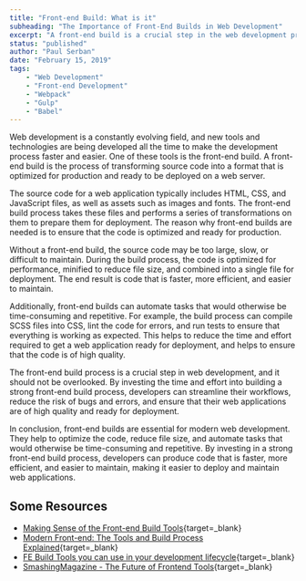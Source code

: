 ```yaml
---
title: "Front-end Build: What is it"
subheading: "The Importance of Front-End Builds in Web Development"
excerpt: "A front-end build is a crucial step in the web development process, transforming source code into a format optimized for production. The source code, which typically includes HTML, CSS, and JavaScript files, is optimized for performance, minified to reduce file size, and combined into a single file for deployment. The result is faster, more efficient, and easier to maintain code, making it easier to deploy and maintain web applications. Automating tasks such as compiling SCSS files into CSS, linting the code, and running tests also saves time and effort, and helps ensure the code is of high quality."
status: "published"
author: "Paul Serban"
date: "February 15, 2019"
tags:
    - "Web Development"
    - "Front-end Development"
    - "Webpack"
    - "Gulp"
    - "Babel"
---
```


Web development is a constantly evolving field, and new tools and technologies are being developed all the time to make the development process faster and easier. One of these tools is the front-end build. A front-end build is the process of transforming source code into a format that is optimized for production and ready to be deployed on a web server.

The source code for a web application typically includes HTML, CSS, and JavaScript files, as well as assets such as images and fonts. The front-end build process takes these files and performs a series of transformations on them to prepare them for deployment. The reason why front-end builds are needed is to ensure that the code is optimized and ready for production.

Without a front-end build, the source code may be too large, slow, or difficult to maintain. During the build process, the code is optimized for performance, minified to reduce file size, and combined into a single file for deployment. The end result is code that is faster, more efficient, and easier to maintain.

Additionally, front-end builds can automate tasks that would otherwise be time-consuming and repetitive. For example, the build process can compile SCSS files into CSS, lint the code for errors, and run tests to ensure that everything is working as expected. This helps to reduce the time and effort required to get a web application ready for deployment, and helps to ensure that the code is of high quality.

The front-end build process is a crucial step in web development, and it should not be overlooked. By investing the time and effort into building a strong front-end build process, developers can streamline their workflows, reduce the risk of bugs and errors, and ensure that their web applications are of high quality and ready for deployment.

In conclusion, front-end builds are essential for modern web development. They help to optimize the code, reduce file size, and automate tasks that would otherwise be time-consuming and repetitive. By investing in a strong front-end build process, developers can produce code that is faster, more efficient, and easier to maintain, making it easier to deploy and maintain web applications.

## Some Resources
- [Making Sense of the Front-end Build Tools](https://www.freecodecamp.org/news/making-sense-of-front-end-build-tools-3a1b3a87043b/){target=_blank}
- [Modern Front-end: The Tools and Build Process Explained](https://medium.com/@trevorpoppen/modern-front-end-the-tools-and-build-process-explained-36641b5c1a53){target=_blank}
- [FE Build Tools you can use in your development lifecycle](https://www.smashcreate.com/our-insights/4-best-build-tools-you-can-use-in-frontend-development/){target=_blank}
- [SmashingMagazine - The Future of Frontend Tools](https://www.smashingmagazine.com/2022/06/future-frontend-build-tools/){target=_blank}